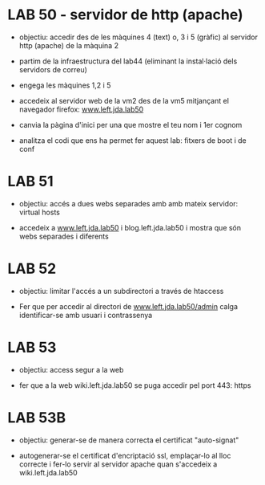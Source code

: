 # LAB 50 - servidor de http (apache)


- objectiu: accedir des de les màquines 4 (text) o, 3 i 5 (gràfic) al servidor http (apache) de la màquina 2

- partim de la infraestructura del lab44 (eliminant la instal·lació dels servidors de correu)

- engega les màquines 1,2 i 5
- accedeix al servidor web de la vm2 des de la vm5 mitjançant el navegador firefox: www.left.jda.lab50
- canvia la pàgina d'inici per una que mostre el teu nom i 1er cognom
- analitza el codi que ens ha permet fer aquest lab: fitxers de boot i de conf

# LAB 51

- objectiu: accés a dues webs separades amb amb mateix servidor: virtual hosts

- accedeix a www.left.jda.lab50 i blog.left.jda.lab50 i mostra que són webs separades i diferents

# LAB 52

- objectiu: limitar l'accés a un subdirectori a través de htaccess

- Fer que per accedir al directori de www.left.jda.lab50/admin calga identificar-se amb usuari i contrassenya

# LAB 53

- objectiu: access segur a la web

- fer que a la web wiki.left.jda.lab50 se puga accedir pel port 443: https

# LAB 53B

- objectiu: generar-se de manera correcta el certificat "auto-signat"

- autogenerar-se el certificat d'encriptació ssl, emplaçar-lo al lloc correcte i fer-lo servir al servidor apache quan s'accedeix a wiki.left.jda.lab50
